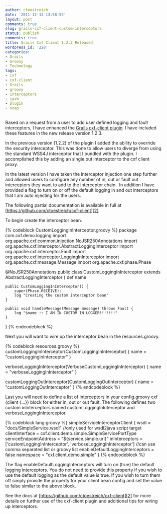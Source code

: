 ```yaml
---
author: ctoestreich
date: '2011-12-13 13:58:55'
layout: post
comments: true
slug: grails-cxf-client-custom-interceptors
status: publish
comments: true
title: Grails Cxf Client 1.2.3 Released
wordpress_id: '228'
categories:
- Grails
- Groovy
- Technology
tags:
- cxf
- cxf-client
- Grails
- groovy
- interceptors
- jaxb
- plugin
- soap
---
```


Based on a request from a user to add user defined logging and fault
interceptors, I have enhanced the [Grails cxf-client plugin][1]. I have
included these features in the new release version 1.2.3.

In the previous version (1.2.2) of the plugin I added the ability to override
the security interceptor. This was done to allow users to diverge from using
the standard WSS4J interceptor that I bundled with the plugin. I accomplished
this by adding an single out interceptor to the cxf client proxy.

In the latest version I have taken the interceptor injection one step further
and allowed users to configure any number of in, out or fault out interceptors
they want to add to the interceptor chain.  In addition I have provided a flag
to turn on or off the default logging in and out interceptors that I am auto
injecting for the users.

The following partial documentation is available in full at
[https://github.com/ctoestreich/cxf-client][2]

To begin create the interceptor bean.

{% codeblock CustomLoggingInInterceptor.groovy %}
package com.cxf.demo.logging
import org.apache.cxf.common.injection.NoJSR250Annotations
import org.apache.cxf.interceptor.AbstractLoggingInterceptor
import org.apache.cxf.interceptor.Fault
import org.apache.cxf.interceptor.LoggingInInterceptor
import org.apache.cxf.message.Message
import org.apache.cxf.phase.Phase

@NoJSR250Annotations
public class CustomLoggingInInterceptor extends AbstractLoggingInterceptor
{
    def name
        
    public CustomLoggingInInterceptor() {
        super(Phase.RECEIVE);
        log "Creating the custom interceptor bean"
    }

    public void handleMessage(Message message) throws Fault {
        log "$name :: I AM IN CUSTOM IN LOGGER!!!!!!!"
    }
}
{% endcodeblock %}

Next you will want to wire up the interceptor bean in the resources.groovy.

{% codeblock resources.groovy %}
customLoggingInInterceptor(CustomLoggingInInterceptor) {
    name = "customLoggingInInterceptor"
}

verboseLoggingInInterceptor(VerboseCustomLoggingInInterceptor) {
    name = "verboseLoggingInInterceptor"
}

customLoggingOutInterceptor(CustomLoggingOutInterceptor) {
    name = "customLoggingOutInterceptor"
}
{% endcodeblock %}

Last you will need to define a list of interceptors in your config.groovy cxf
{client {...}} block for either in, out or out fault. The following defines
two custom inInterceptors named customLoggingInInterceptor and
verboseLoggingInInterceptor.

{% codeblock lang:groovy %}
simpleServiceInterceptorClient {
    wsdl = "docs/SimpleService.wsdl" //only used for wsdl2java script target
    clientInterface = cxf.client.demo.simple.SimpleServicePortType
    serviceEndpointAddress = "${service.simple.url}"
    inInterceptors = ['customLoggingInInterceptor', 'verboseLoggingInInterceptor'] //can use comma separated list or groovy list
    enableDefaultLoggingInterceptors = false
    namespace = "cxf.client.demo.simple"
}
{% endcodeblock %}

The flag enableDefaultLoggingInterceptors will turn on (true) the default
logging interceptors. You do not need to provide this property if you wish to
use the default logging as the default value is true. If you wish to turn
them off simply provide the property for your client bean config and set the
value to false similar to the above block.

See the docs at [https://github.com/ctoestreich/cxf-client][2] for more
details on further use of the cxf-client plugin and additional tips for wiring
up interceptors.

   [1]: http://www.grails.org/plugin/cxf-client (Grails Cxf Client Plugin)

   [2]: https://github.com/ctoestreich/cxf-client

